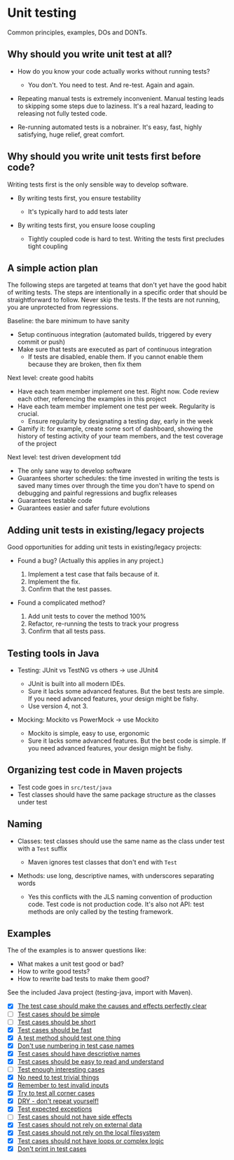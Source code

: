 # Unit testing

Common principles, examples, DOs and DONTs.

## Why should you write unit test at all?

- How do you know your code actually works without running tests?
  + You don't. You need to test. And re-test. Again and again.

- Repeating manual tests is extremely inconvenient.
  Manual testing leads to skipping some steps due to laziness.
  It's a real hazard, leading to releasing not fully tested code.

- Re-running automated tests is a nobrainer. It's easy, fast, highly satisfying, huge relief, great comfort.

## Why should you write unit tests first before code?

Writing tests first is the only sensible way to develop software.

- By writing tests first, you ensure testability
  + It's typically hard to add tests later

- By writing tests first, you ensure loose coupling
  + Tightly coupled code is hard to test. Writing the tests first precludes tight coupling

## A simple action plan

The following steps are targeted at teams that don't yet have the good habit of writing tests.
The steps are intentionally in a specific order that should be straightforward to follow.
Never skip the tests. If the tests are not running, you are unprotected from regressions.

Baseline: the bare minimum to have sanity

- Setup continuous integration (automated builds, triggered by every commit or push)
- Make sure that tests are executed as part of continuous integration
  + If tests are disabled, enable them. If you cannot enable them because they are broken, then fix them

Next level: create good habits

- Have each team member implement one test. Right now. Code review each other, referencing the examples in this project
- Have each team member implement one test per week. Regularity is crucial.
  + Ensure regularity by designating a testing day, early in the week
- Gamify it: for example, create some sort of dashboard, showing the history of testing activity of your team members, and the test coverage of the project

Next level: test driven development tdd

- The only sane way to develop software
- Guarantees shorter schedules: the time invested in writing the tests is saved many times over through the time you don't have to spend on debugging and painful regressions and bugfix releases
- Guarantees testable code
- Guarantees easier and safer future evolutions

## Adding unit tests in existing/legacy projects

Good opportunities for adding unit tests in existing/legacy projects:

- Found a bug? (Actually this applies in any project.)
  1. Implement a test case that fails because of it.
  2. Implement the fix.
  3. Confirm that the test passes.

- Found a complicated method?
  1. Add unit tests to cover the method 100%
  2. Refactor, re-running the tests to track your progress
  3. Confirm that all tests pass.

## Testing tools in Java

- Testing: JUnit vs TestNG vs others -> use JUnit4
  + JUnit is built into all modern IDEs. 
  + Sure it lacks some advanced features. But the best tests are simple.
    If you need advanced features, your design might be fishy.
  + Use version 4, not 3.

- Mocking: Mockito vs PowerMock -> use Mockito
  + Mockito is simple, easy to use, ergonomic
  + Sure it lacks some advanced features. But the best code is simple.
    If you need advanced features, your design might be fishy.

## Organizing test code in Maven projects

- Test code goes in `src/test/java`
- Test classes should have the same package structure as the classes under test

## Naming

- Classes: test classes should use the same name as the class under test with a `Test` suffix
  + Maven ignores test classes that don't end with `Test`

- Methods: use long, descriptive names, with underscores separating words
  + Yes this conflicts with the JLS naming convention of production code.
    Test code is not production code. It's also not API: test methods
    are only called by the testing framework.

## Examples

The of the examples is to answer questions like:

- What makes a unit test good or bad?
- How to write good tests?
- How to rewrite bad tests to make them good?

See the included Java project (testing-java, import with Maven).

- [x] [The test case should make the causes and effects perfectly clear](testing-java/src/test/java/testing/examples/ClearCauseAndEffect)
- [ ] [Test cases should be simple](testing-java/src/test/java/testing/examples/Simple)
- [ ] [Test cases should be short](testing-java/src/test/java/testing/examples/Short)
- [x] [Test cases should be fast](testing-java/src/test/java/testing/examples/Fast)
- [x] [A test method should test one thing](testing-java/src/test/java/testing/examples/OneTestOneMethod)
- [x] [Don't use numbering in test case names](testing-java/src/test/java/testing/examples/NoNumberedNaming)
- [x] [Test cases should have descriptive names](testing-java/src/test/java/testing/examples/DescriptiveNaming)
- [x] [Test cases should be easy to read and understand](testing-java/src/test/java/testing/examples/EasyToRead)
- [ ] [Test enough interesting cases](testing-java/src/test/java/testing/examples/NotEnoughTesting)
- [x] [No need to test trivial things](testing-java/src/test/java/testing/examples/NoNeedForTrivial)
- [x] [Remember to test invalid inputs](testing-java/src/test/java/testing/examples/ValidateInput)
- [x] [Try to test all corner cases](testing-java/src/test/java/testing/examples/CornerCases)
- [x] [DRY - don't repeat yourself!](testing-java/src/test/java/testing/examples/DRY)
- [x] [Test expected exceptions](testing-java/src/test/java/testing/examples/ExpectedException)
- [ ] [Test cases should not have side effects](testing-java/src/test/java/testing/examples/NoSideEffects)
- [x] [Test cases should not rely on external data](testing-java/src/test/java/testing/examples/NoExternalData)
- [x] [Test cases should not rely on the local filesystem](testing-java/src/test/java/testing/examples/NoLocalData)
- [x] [Test cases should not have loops or complex logic](testing-java/src/test/java/testing/examples/NoLooping)
- [x] [Don't print in test cases](testing-java/src/test/java/testing/examples/NoPrinting)
